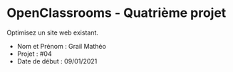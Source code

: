 # OpenClassrooms - Quatrième projet
Optimisez un site web existant.

- Nom et Prénom : Grail Mathéo
- Projet : #04
- Date de début : 09/01/2021
